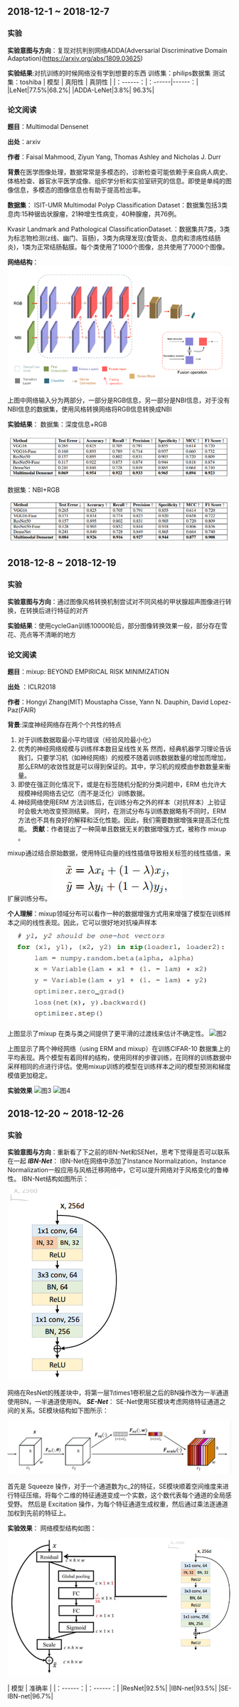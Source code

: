 ## 2018-12-1 ~ 2018-12-7

###  **实验** 

**实验意图与方向**：复现对抗判别网络ADDA(Adversarial Discriminative Domain Adaptation)(https://arxiv.org/abs/1809.03625)

**实验结果**:对抗训练的时候网络没有学到想要的东西
训练集：philips数据集 测试集：toshiba
| 模型 | 真阳性 | 真阴性 |
|：------：|：------|------：|
|LeNet|77.5%|68.2%|
|ADDA-LeNet|3.8%| 96.3%|
### **论文阅读**
**题目**：Multimodal Densenet

**出处**：arxiv

**作者**：Faisal Mahmood, Ziyun Yang, Thomas Ashley and Nicholas J. Durr

**背景**在医学图像处理，数据常常是多模态的，诊断检查可能依赖于来自病人病史、体格检查、器官水平医学成像、组织学分析和实验室研究的信息。即使是单纯的图像信息，多模态的图像信息也有助于提高检出率。

**数据集**：
ISIT-UMR Multimodal Polyp Classification Dataset：数据集包括3类息肉:15种锯齿状腺瘤，21种增生性病变，40种腺瘤，共76例。

Kvasir Landmark and Pathological ClassificationDataset.：数据集共7类，3类为标志物检测(z线、幽门、盲肠)，3类为病理发现(食管炎、息肉和溃疡性结肠炎)，1类为正常结肠黏膜。每个类使用了1000个图像，总共使用了7000个图像。

**网络结构**：
![图1](muti结构.png)

上图中网络输入分为两部分，一部分是RGB信息，另一部分是NBI信息，对于没有NBI信息的数据集，使用风格转换网络将RGB信息转换成NBI

**实验结果**：
数据集：深度信息+RGB

![图2](深度信息+RGB.png)

数据集：NBI+RGB

![图2](NBI+RGB.png)

## 2018-12-8 ~ 2018-12-19

###  **实验** 

**实验意图与方向**：通过图像风格转换机制尝试对不同风格的甲状腺超声图像进行转换，在转换后进行特征的对齐

**实验结果**：使用cycleGan训练10000轮后，部分图像转换效果一般，部分存在雪花、亮点等不清晰的地方

### **论文阅读**
**题目**：mixup: BEYOND EMPIRICAL RISK MINIMIZATION

**出处** ：ICLR2018

**作者**：Hongyi Zhang(MIT) Moustapha Cisse, Yann N. Dauphin, David Lopez-Paz(FAIR)

**背景**:深度神经网络存在两个个共性的特点
1. 对于训练数据取最小平均错误（经验风险最小化）
2. 优秀的神经网络规模与训练样本数目呈线性关系
然而，经典机器学习理论告诉我们，只要学习机（如神经网络）的规模不随着训练数据数量的增加而增加，那么ERM的收敛性就是可以得到保证的。其中，学习机的规模由参数数量来衡量。 
1. 即使在强正则化情况下，或是在标签随机分配的分类问题中，ERM 也允许大规模神经网络去记忆（而不是泛化）训练数据。
2. 神经网络使用ERM 方法训练后，在训练分布之外的样本（对抗样本）上验证时会极大地改变预测结果。
同时，在测试分布与训练数据略有不同时，ERM 方法也不具有良好的解释和泛化性能。因此，我们需要数据增强来提高泛化性能。
**贡献**：作者提出了一种简单且数据无关的数据增强方式，被称作 mixup 。

mixup通过结合原始数据，使用特征向量的线性插值导致相关标签的线性插值，来扩展训练分布。
![公式](公式1.png)

**个人理解**：mixup领域分布可以看作一种的数据增强方式用来增强了模型在训练样本之间的线性表现。因此，它可以很好地对抗噪声样本
![图1](代码1.png)

上图显示了mixup 在类与类之间提供了更平滑的过渡线来估计不确定性。
![图2](图1.png)

上图显示了两个神经网络（using ERM and mixup）在训练CIFAR-10 数据集上的平均表现。两个模型有着同样的结构，使用同样的步骤训练，在同样的训练数据中采样相同的点进行评估。使用mixup训练的模型在训练样本之间的模型预测和梯度模值更加稳定。

**实验效果**
![图3](图2.png)
![图4](图3.png)

## 2018-12-20 ~ 2018-12-26
###  **实验**
**实验意图与方向**：重新看了下之前的IBN-Net和SENet，思考下觉得是否可以联系在一起
***IBN-Net***：
IBN-Net在网络中添加了Instance Normalization，Instance Normalization一般应用与风格迁移网络中，它可以提升网络对于风格变化的鲁棒性。
IBN-Net结构如图所示：

![图一](IBN-net结构.png)

网络在ResNet的残差块中，将第一层1\times1卷积层之后的BN操作改为一半通道使用BN，一半通道使用IN。
***SE-Net***：
SE-Net使用SE模块考虑网络特征通道之间的关系。SE模块结构如下图所示：

![图二](SENet特征重标定.png)

首先是 Squeeze 操作，对于一个通道数为c_2的特征，SE模块顺着空间维度来进行特征压缩，将每个二维的特征通道变成一个实数，这个数代表每个通道的全局感受野。
然后是 Excitation 操作，为每个特征通道生成权重，然后通过乘法逐通道加权到先前的特征上。

**实验效果**：
网络模型结构如图：

![图三](SE-ibn网络结构.png)

| 模型 | 准确率 | 
|：------：|：------：|
|ResNet|92.5%|
|IBN-net|93.5%|
|SE-IBN-net|96.7%|




